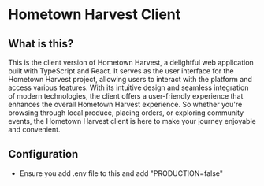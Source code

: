 # Hometown Harvest Client

## What is this?
This is the client version of Hometown Harvest, a delightful web application built with TypeScript and React. It serves as the user interface for the Hometown Harvest project, allowing users to interact with the platform and access various features. With its intuitive design and seamless integration of modern technologies, the client offers a user-friendly experience that enhances the overall Hometown Harvest experience. So whether you're browsing through local produce, placing orders, or exploring community events, the Hometown Harvest client is here to make your journey enjoyable and convenient.

## Configuration
- Ensure you add .env file to this and add "PRODUCTION=false" 

